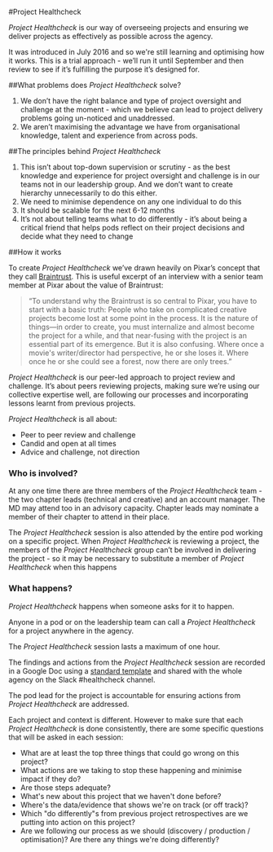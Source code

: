 #Project Healthcheck

*Project Healthcheck* is our way of overseeing projects and ensuring we deliver projects as effectively as possible across the agency.

It was introduced in July 2016 and so we're still learning and optimising how it works. 
This is a trial approach - we’ll run it until September and then review to see if it’s fulfilling the purpose it’s designed for.

##What problems does *Project Healthcheck* solve?

1. We don’t have the right balance and type of project oversight and challenge at the moment - which we believe can lead to project delivery problems going un-noticed and unaddressed.
2. We aren’t maximising the advantage we have from organisational knowledge, talent and experience from across pods.

##The principles behind *Project Healthcheck*

1. This isn’t about top-down supervision or scrutiny - as the best knowledge and experience for project oversight and challenge is in our teams not in our leadership group. And we don’t want to create hierarchy unnecessarily to do this either.
2. We need to minimise dependence on any one individual to do this
3. It should be scalable for the next 6-12 months
4. It’s not about telling teams what to do differently - it’s about being a critical friend that helps pods reflect on their project decisions and decide what they need to change

##How it works

To create *Project Healthcheck* we’ve drawn heavily on Pixar’s concept that they call [Braintrust](http://www.fastcompany.com/3027135/lessons-learned/inside-the-pixar-braintrust). This is useful excerpt of an interview with a senior team member at Pixar about the value of Braintrust:

>“To understand why the Braintrust is so central to Pixar, you have to start with a basic truth: People who take on complicated creative projects become lost at some point in the process. It is the nature of things—in order to create, you must internalize and almost become the project for a while, and that near-fusing with the project is an essential part of its emergence. But it is also confusing. Where once a movie's writer/director had perspective, he or she loses it. Where once he or she could see a forest, now there are only trees.”

*Project Healthcheck* is our peer-led approach to project review and challenge. It’s about peers reviewing projects, making sure we’re using our collective expertise well, are following our processes and incorporating lessons learnt from previous projects.

*Project Healthcheck* is all about:
- Peer to peer review and challenge
- Candid and open at all times
- Advice and challenge, not direction

### Who is involved?
At any one time there are three members of the *Project Healthcheck* team - the two chapter leads (technical and creative) and an account manager. The MD may attend too in an advisory capacity. Chapter leads may nominate a member of their chapter to attend in their place.

The *Project Healthcheck* session is also attended by the entire pod working on a specific project.
When *Project Healthcheck* is reviewing a project, the members of the *Project Healthcheck* group can’t be involved in delivering the project - so it may be necessary to substitute a member of *Project Healthcheck* when this happens

### What happens?
*Project Healthcheck* happens when someone asks for it to happen. 

Anyone in a pod or on the leadership team can call a *Project Healthcheck* for a project anywhere in the agency.

The *Project Healthcheck* session lasts a maximum of one hour.

The findings and actions from the *Project Healthcheck* session are recorded in a Google Doc using a [standard template](https://docs.google.com/document/d/1VK_DqAr6ZV8tHDJiDogHrdW_aOSad83cLzeWk5QGupE/edit) and shared with the whole agency on the Slack #healthcheck channel.

The pod lead for the project is accountable for ensuring actions from *Project Healthcheck* are addressed.

Each project and context is different. However to make sure that each *Project Healthcheck* is done consistently, there are some specific questions that will be asked in each session:

- What are at least the top three things that could go wrong on this project? 
- What actions are we taking to stop these happening and minimise impact if they do? 
- Are those steps adequate?
- What's new about this project that we haven't done before?
- Where's the data/evidence that shows we're on track (or off track)?
- Which "do differently"s from previous project retrospectives are we putting into action on this project?
- Are we following our process as we should (discovery / production / optimisation)? Are there any things we're doing differently? 









